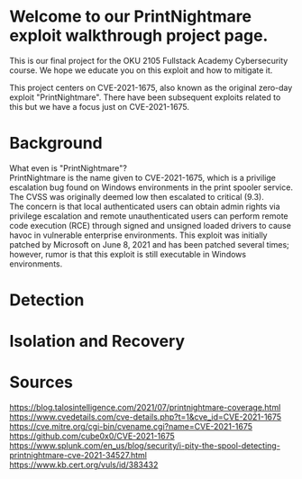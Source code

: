 # Welcome to our PrintNightmare exploit walkthrough project page.
This is our final project for the OKU 2105 Fullstack Academy Cybersecurity course.
We hope we educate you on this exploit and how to mitigate it.

This project centers on CVE-2021-1675, also known as the original zero-day exploit "PrintNightmare". There have been subsequent exploits related to this but we have a focus just on CVE-2021-1675.

# Background
What even is "PrintNightmare"? <br />
PrintNightmare is the name given to CVE-2021-1675, which is a privilige escalation bug found on Windows environments in the print spooler service. The CVSS was originally deemed low then escalated to critical (9.3). <br />
The concern is that local authenticated users can obtain admin rights via privilege escalation and remote unauthenticated users can perform remote code execution (RCE) through signed and unsigned loaded drivers to cause havoc in vulnerable enterprise environments. This exploit was initially patched by Microsoft on June 8, 2021 and has been patched several times; however, rumor is that this exploit is still executable in Windows environments.

# Detection


# Isolation and Recovery


# Sources
https://blog.talosintelligence.com/2021/07/printnightmare-coverage.html <br />
https://www.cvedetails.com/cve-details.php?t=1&cve_id=CVE-2021-1675  <br />
https://cve.mitre.org/cgi-bin/cvename.cgi?name=CVE-2021-1675 <br />
https://github.com/cube0x0/CVE-2021-1675 <br />
https://www.splunk.com/en_us/blog/security/i-pity-the-spool-detecting-printnightmare-cve-2021-34527.html <br />
https://www.kb.cert.org/vuls/id/383432 <br />
